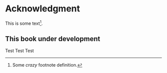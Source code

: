 # Acknowledgment

This is some text[^1].



## This book under development

Test
Test
Test




[^1]: Some *crazy* footnote definition.
